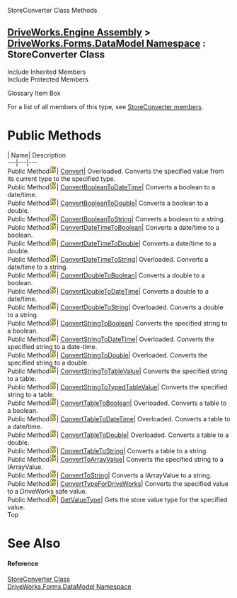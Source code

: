 StoreConverter Class Methods   
  
[DriveWorks.Engine Assembly](topic2156.md) > [DriveWorks.Forms.DataModel Namespace](topic9371.md) : StoreConverter Class  
---  
  
Include Inherited Members    
Include Protected Members    


Glossary Item Box

For a list of all members of this type, see [StoreConverter members](topic9529.md).

# Public Methods

| Name| Description  
---|---|---  
Public Method![static \(Shared in Visual Basic\)](dotnetimages/static.gif)| [Convert](topic9534.md)| Overloaded. Converts the specified value from its current type to the specified type.   
Public Method![static \(Shared in Visual Basic\)](dotnetimages/static.gif)| [ConvertBooleanToDateTime](topic9539.md)| Converts a boolean to a date/time.   
Public Method![static \(Shared in Visual Basic\)](dotnetimages/static.gif)| [ConvertBooleanToDouble](topic9540.md)| Converts a boolean to a double.   
Public Method![static \(Shared in Visual Basic\)](dotnetimages/static.gif)| [ConvertBooleanToString](topic9541.md)| Converts a boolean to a string.   
Public Method![static \(Shared in Visual Basic\)](dotnetimages/static.gif)| [ConvertDateTimeToBoolean](topic9542.md)| Converts a date/time to a boolean.   
Public Method![static \(Shared in Visual Basic\)](dotnetimages/static.gif)| [ConvertDateTimeToDouble](topic9543.md)| Converts a date/time to a double.   
Public Method![static \(Shared in Visual Basic\)](dotnetimages/static.gif)| [ConvertDateTimeToString](topic9544.md)| Overloaded. Converts a date/time to a string.   
Public Method![static \(Shared in Visual Basic\)](dotnetimages/static.gif)| [ConvertDoubleToBoolean](topic9547.md)| Converts a double to a boolean.   
Public Method![static \(Shared in Visual Basic\)](dotnetimages/static.gif)| [ConvertDoubleToDateTime](topic9548.md)| Converts a double to a date/time.   
Public Method![static \(Shared in Visual Basic\)](dotnetimages/static.gif)| [ConvertDoubleToString](topic9549.md)| Overloaded. Converts a double to a string.   
Public Method![static \(Shared in Visual Basic\)](dotnetimages/static.gif)| [ConvertStringToBoolean](topic9552.md)| Converts the specified string to a boolean.   
Public Method![static \(Shared in Visual Basic\)](dotnetimages/static.gif)| [ConvertStringToDateTime](topic9553.md)| Overloaded. Converts the specified string to a date-time.   
Public Method![static \(Shared in Visual Basic\)](dotnetimages/static.gif)| [ConvertStringToDouble](topic9556.md)| Overloaded. Converts the specified string to a double.   
Public Method![static \(Shared in Visual Basic\)](dotnetimages/static.gif)| [ConvertStringToTableValue](topic9559.md)| Converts the specified string to a table.   
Public Method![static \(Shared in Visual Basic\)](dotnetimages/static.gif)| [ConvertStringToTypedTableValue](topic9560.md)| Converts the specified string to a table.   
Public Method![static \(Shared in Visual Basic\)](dotnetimages/static.gif)| [ConvertTableToBoolean](topic9561.md)| Overloaded. Converts a table to a boolean.   
Public Method![static \(Shared in Visual Basic\)](dotnetimages/static.gif)| [ConvertTableToDateTime](topic9564.md)| Overloaded. Converts a table to a date/time.   
Public Method![static \(Shared in Visual Basic\)](dotnetimages/static.gif)| [ConvertTableToDouble](topic9567.md)| Overloaded. Converts a table to a double.   
Public Method![static \(Shared in Visual Basic\)](dotnetimages/static.gif)| [ConvertTableToString](topic9570.md)| Converts a table to a string.   
Public Method![static \(Shared in Visual Basic\)](dotnetimages/static.gif)| [ConvertToArrayValue](topic9571.md)| Converts the specified string to a IArrayValue.   
Public Method![static \(Shared in Visual Basic\)](dotnetimages/static.gif)| [ConvertToString](topic9572.md)| Converts a IArrayValue to a string.   
Public Method![static \(Shared in Visual Basic\)](dotnetimages/static.gif)| [ConvertTypeForDriveWorks](topic9573.md)| Converts the specified value to a DriveWorks safe value.   
Public Method![static \(Shared in Visual Basic\)](dotnetimages/static.gif)| [GetValueType](topic9574.md)| Gets the store value type for the specified value.   
Top

# See Also

#### Reference

[StoreConverter Class](topic9528.md)   
[DriveWorks.Forms.DataModel Namespace](topic9371.md)


